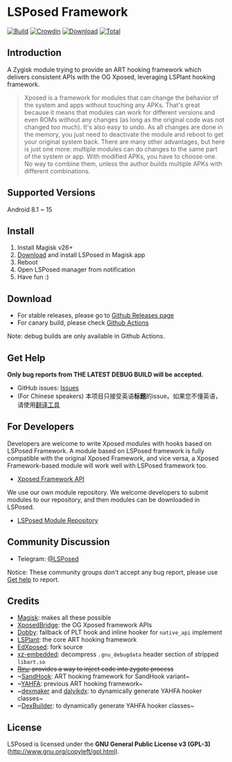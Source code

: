 # LSPosed Framework

[![Build](https://img.shields.io/github/actions/workflow/status/JingMatrix/LSPosed/core.yml?branch=master&event=push&logo=github&label=Build)](https://github.com/JingMatrix/LSPosed/actions/workflows/core.yml?query=event%3Apush+branch%3Amaster+is%3Acompleted) [![Crowdin](https://img.shields.io/badge/Localization-Crowdin-blueviolet?logo=Crowdin)](https://crowdin.com/project/lsposed_jingmatrix) [![Download](https://img.shields.io/github/v/release/JingMatrix/LSPosed?color=orange&logoColor=orange&label=Download&logo=DocuSign)](https://github.com/JingMatrix/LSPosed/releases/latest) [![Total](https://shields.io/github/downloads/JingMatrix/LSPosed/total?logo=Bookmeter&label=Counts&logoColor=yellow&color=yellow)](https://github.com/JingMatrix/LSPosed/releases)

## Introduction 

A Zygisk module trying to provide an ART hooking framework which delivers consistent APIs with the OG Xposed, leveraging LSPlant hooking framework.

> Xposed is a framework for modules that can change the behavior of the system and apps without touching any APKs. That's great because it means that modules can work for different versions and even ROMs without any changes (as long as the original code was not changed too much). It's also easy to undo. As all changes are done in the memory, you just need to deactivate the module and reboot to get your original system back. There are many other advantages, but here is just one more: multiple modules can do changes to the same part of the system or app. With modified APKs, you have to choose one. No way to combine them, unless the author builds multiple APKs with different combinations.

## Supported Versions

Android 8.1 ~ 15

## Install

1. Install Magisk v26+
2. [Download](#download) and install LSPosed in Magisk app
3. Reboot
4. Open LSPosed manager from notification
5. Have fun :)

## Download

- For stable releases, please go to [Github Releases page](https://github.com/JingMatrix/LSPosed/releases)
- For canary build, please check [Github Actions](https://github.com/JingMatrix/LSPosed/actions/workflows/core.yml?query=branch%3Amaster)

Note: debug builds are only available in Github Actions.

## Get Help
**Only bug reports from **THE LATEST DEBUG BUILD** will be accepted.**
- GitHub issues: [Issues](https://github.com/JingMatrix/LSPosed/issues/)
- (For Chinese speakers) 本项目只接受英语**标题**的issue。如果您不懂英语，请使用[翻译工具](https://www.deepl.com/zh/translator)

## For Developers

Developers are welcome to write Xposed modules with hooks based on LSPosed Framework. A module based on LSPosed framework is fully compatible with the original Xposed Framework, and vice versa, a Xposed Framework-based module will work well with LSPosed framework too.

- [Xposed Framework API](https://api.xposed.info/)

We use our own module repository. We welcome developers to submit modules to our repository, and then modules can be downloaded in LSPosed.

- [LSPosed Module Repository](https://github.com/Xposed-Modules-Repo)

## Community Discussion

- Telegram: [@LSPosed](https://t.me/s/LSPosed)

Notice: These community groups don't accept any bug report, please use [Get help](#get-help) to report.

## Credits 

- [Magisk](https://github.com/topjohnwu/Magisk/): makes all these possible
- [XposedBridge](https://github.com/rovo89/XposedBridge): the OG Xposed framework APIs
- [Dobby](https://github.com/luckyzyx/Dobby): fallback of PLT hook and inline hooker for `native_api` implement
- [LSPlant](https://github.com/luckyzyx/LSPlant): the core ART hooking framework
- [EdXposed](https://github.com/ElderDrivers/EdXposed): fork source
- [xz-embedded](https://github.com/tukaani-project/xz-embedded): decompress `.gnu_debugdata` header section of stripped `libart.so`
- ~~[Riru](https://github.com/RikkaApps/Riru): provides a way to inject code into zygote process~~
- ~[SandHook](https://github.com/ganyao114/SandHook/): ART hooking framework for SandHook variant~
- ~[YAHFA](https://github.com/rk700/YAHFA): previous ART hooking framework~
- ~[dexmaker](https://github.com/linkedin/dexmaker) and [dalvikdx](https://github.com/JakeWharton/dalvik-dx): to dynamically generate YAHFA hooker classes~
- ~[DexBuilder](https://github.com/LSPosed/DexBuilder): to dynamically generate YAHFA hooker classes~

## License

LSPosed is licensed under the **GNU General Public License v3 (GPL-3)** (http://www.gnu.org/copyleft/gpl.html).
